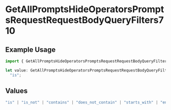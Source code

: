# GetAllPromptsHideOperatorsPromptsRequestRequestBodyQueryFilters710

## Example Usage

```typescript
import { GetAllPromptsHideOperatorsPromptsRequestRequestBodyQueryFilters710 } from "@orq-ai/node/models/operations";

let value: GetAllPromptsHideOperatorsPromptsRequestRequestBodyQueryFilters710 =
  "is";
```

## Values

```typescript
"is" | "is_not" | "contains" | "does_not_contain" | "starts_with" | "ends_with" | "is_empty" | "is_not_empty"
```